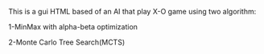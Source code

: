 This is a gui HTML based of an AI that play X-O game using two algorithm:

1-MinMax with alpha-beta optimization

2-Monte Carlo Tree Search(MCTS)

